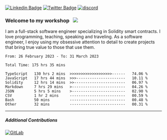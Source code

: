 [![Linkedin Badge](https://img.shields.io/badge/-LinkedIn-0e76a8?style=flat-square&logo=Linkedin&logoColor=white)](https://www.linkedin.com/in/jason-schwarz-75b91482/)
[![Twitter Badge](https://img.shields.io/badge/-Twitter-00acee?style=flat-square&logo=Twitter&logoColor=white)](https://twitter.com/passandscore)
[![discord](https://img.shields.io/badge/Discord-blue?logo=discord&logoColor=white)](https://discordapp.com/users/#3518)

### Welcome to my workshop &nbsp; ![](https://visitor-badge.glitch.me/badge?page_id=passandscore.passandscore)

I am a full-stack software engineer specializing in Solidity smart contracts. I love programming, teaching, speaking and traveling. As a software engineer, I enjoy using my obsessive attention to detail to create projects that bring true value to those that use them.

<!--START_SECTION:waka-->

```text
From: 26 February 2023 - To: 31 March 2023

Total Time: 175 hrs 35 mins

TypeScript   130 hrs 2 mins  >>>>>>>>>>>>>>>>>>>------   74.06 %
JavaScript   17 hrs 44 mins  >>>----------------------   10.11 %
Solidity     12 hrs 14 mins  >>-----------------------   06.97 %
Markdown     7 hrs 29 mins   >------------------------   04.26 %
JSON         5 hrs 5 mins    >------------------------   02.90 %
CSV          1 hr 2 mins     -------------------------   00.59 %
Bash         50 mins         -------------------------   00.48 %
Other        32 mins         -------------------------   00.31 %
```

<!--END_SECTION:waka-->

<hr/>

##### Additional Contributions

[![GitLab](https://img.shields.io/badge/GitLab-orange?logo=gitlab&logoColor=white)](https://gitlab.com/jason_schwarz)
